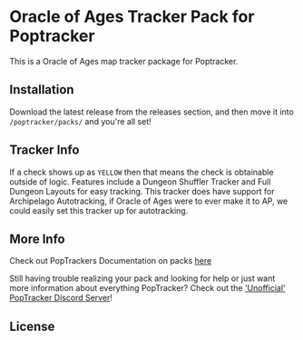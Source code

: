 # Oracle of Ages Tracker Pack for Poptracker

This is a Oracle of Ages map tracker package for Poptracker.

## Installation

Download the latest release from the releases section, and then move it into `/poptracker/packs/` and you're all set!

## Tracker Info

If a check shows up as `YELLOW` then that means the check is obtainable outside of logic.
Features include a Dungeon Shuffler Tracker and Full Dungeon Layouts for easy tracking.
This tracker does have support for Archipelago Autotracking, if Oracle of Ages were to ever make it to AP, we could easily set this tracker up for autotracking.

## More Info

Check out PopTrackers Documentation on packs [here](https://github.com/black-sliver/PopTracker/blob/master/doc/PACKS.md)

Still having trouble realizing your pack and looking for help or just want more information about everything PopTracker? Check out the ['Unofficial' PopTracker Discord Server](https://discord.com/invite/gwThqMCPgK)!

## License
